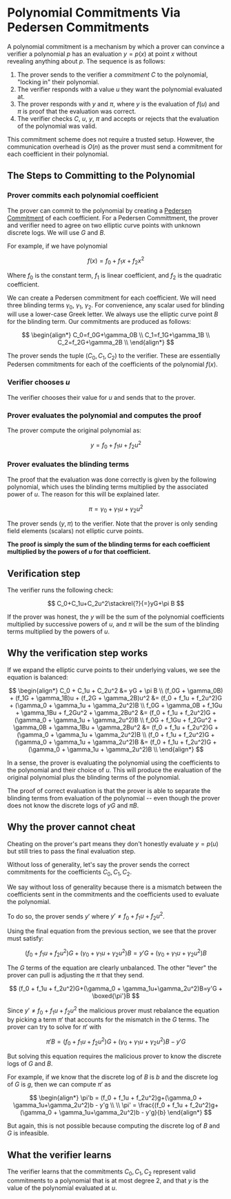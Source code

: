 # Polynomial Commitments Via Pedersen Commitments

A polynomial commitment is a mechanism by which a prover can convince a verifier a polynomial $p$ has an evaluation $y = p(x)$ at point $x$ without revealing anything about $p$. The sequence is as follows:

1. The prover sends to the verifier a *commitment* $C$ to the polynomial, "locking in" their polynomial.
2. The verifier responds with a value $u$ they want the polynomial evaluated at.
3. The prover responds with $y$ and $\pi$, where $y$ is the evaluation of $f(u)$ and $\pi$ is proof that the evaluation was correct.
4. The verifier checks $C$, $u$, $y$, $\pi$ and accepts or rejects that the evaluation of the polynomial was valid.

This commitment scheme does not require a trusted setup. However, the communication overhead is $O(n)$ as the prover must send a commitment for each coefficient in their polynomial.

## The Steps to Committing to the Polynomial
### Prover commits each polynomial coefficient
The prover can commit to the polynomial by creating a [Pedersen Commitment](https://www.rareskills.io/post/pedersen-commitment) of each coefficient. For a Pedersen Committment, the prover and verifier need to agree on two elliptic curve points with unknown discrete logs. We will use $G$ and $B$.

For example, if we have polynomial

$$f(x) = f_0+f_1x+f_2x^2$$

Where $f_0$ is the constant term, $f_1$ is linear coefficient, and $f_2$ is the quadratic coefficient.

We can create a Pedersen commitment for each coefficient. We will need three blinding terms $\gamma_0$, $\gamma_1$, $\gamma_2$. For convenience, any scalar used for blinding will use a lower-case Greek letter. We always use the elliptic curve point $B$ for the blinding term. Our commitments are produced as follows:

$$
\begin{align*}
C_0=f_0G+\gamma_0B \\
C_1=f_1G+\gamma_1B \\
C_2=f_2G+\gamma_2B \\
\end{align*}
$$

The prover sends the tuple $(C_0, C_1, C_2)$ to the verifier. These are essentially Pedersen commitments for each of the coefficients of the polynomial $f(x)$.

### Verifier chooses $u$
The verifier chooses their value for $u$ and sends that to the prover.

### Prover evaluates the polynomial and computes the proof
The prover compute the original polynomial as:

$$
y = f_0 + f_1u + f_2u^2
$$

### Prover evaluates the blinding terms
The proof that the evaluation was done correctly is given by the following polynomial, which uses the blinding terms multiplied by the associated power of $u$. The reason for this will be explained later.

$$
\pi = \gamma_0 + \gamma_1u+\gamma_2u^2
$$

The prover sends $(y, \pi)$ to the verifier. Note that the prover is only sending field elements (scalars) not elliptic curve points.

**The proof is simply the sum of the blinding terms for each coefficient multiplied by the powers of $u$ for that coefficient.**

## Verification step
The verifier runs the following check:

$$
C_0+C_1u+C_2u^2\stackrel{?}{=}yG+\pi B
$$

If the prover was honest, the $y$ will be the sum of the polynomial coefficients multiplied by successive powers of $u$, and $\pi$ will be the sum of the blinding terms multiplied by the powers of $u$.

## Why the verification step works
If we expand the elliptic curve points to their underlying values, we see the equation is balanced:

$$
\begin{align*}
C_0 + C_1u + C_2u^2 &= yG + \pi B \\
(f_0G + \gamma_0B) + (f_1G + \gamma_1B)u + (f_2G + \gamma_2B)u^2 &= (f_0 + f_1u + f_2u^2)G + (\gamma_0 + \gamma_1u + \gamma_2u^2)B \\
f_0G + \gamma_0B + f_1Gu + \gamma_1Bu + f_2Gu^2 + \gamma_2Bu^2 &= (f_0 + f_1u + f_2u^2)G + (\gamma_0 + \gamma_1u + \gamma_2u^2)B \\
f_0G + f_1Gu + f_2Gu^2 + \gamma_0B + \gamma_1Bu + \gamma_2Bu^2 &= (f_0 + f_1u + f_2u^2)G + (\gamma_0 + \gamma_1u + \gamma_2u^2)B \\
(f_0 + f_1u + f_2u^2)G + (\gamma_0 + \gamma_1u + \gamma_2u^2)B &= (f_0 + f_1u + f_2u^2)G + (\gamma_0 + \gamma_1u + \gamma_2u^2)B \\
\end{align*}
$$

In a sense, the prover is evaluating the polynomial using the coefficients to the polynomial and their choice of $u$. This will produce the evaluation of the original polynomial plus the blinding terms of the polynomial.

The proof of correct evaluation is that the prover is able to separate the blinding terms from evaluation of the polynomial -- even though the prover does not know the discrete logs of $yG$ and $\pi B$.

## Why the prover cannot cheat
Cheating on the prover's part means they don't honestly evaluate $y = p(u)$ but still tries to pass the final evaluation step.

Without loss of generality, let's say the prover sends the correct commitments for the coefficients $C_0, C_1, C_2$.

We say without loss of generality because there is a mismatch between the coefficients sent in the commitments and the coefficients used to evaluate the polynomial.

To do so, the prover sends $y'$ where $y' \neq f_0 + f_1u + f_2u^2$.

Using the final equation from the previous section, we see that the prover must satisfy:

$$
(f_0 + f_1u + f_2u^2)G+(\gamma_0 + \gamma_1u+\gamma_2u^2)B=y'G+(\gamma_0 + \gamma_1u+\gamma_2u^2)B
$$

The $G$ terms of the equation are clearly unbalanced. The other "lever" the prover can pull is adjusting the $\pi$ that they send.

$$
(f_0 + f_1u + f_2u^2)G+(\gamma_0 + \gamma_1u+\gamma_2u^2)B=y'G + \boxed{\pi'}B
$$

Since $y' \neq f_0 + f_1u + f_2u^2$ the malicious prover must rebalance the equation by picking a term $\pi'$ that accounts for the mismatch in the $G$ terms. The prover can try to solve for $\pi'$ with 

$$
\pi'B = (f_0 + f_1u + f_2u^2)G+(\gamma_0 + \gamma_1u+\gamma_2u^2)B - y'G
$$

But solving this equation requires the malicious prover to know the discrete logs of $G$ and $B$.

For example, if we know that the discrete log of $B$ is $b$ and the discrete log of $G$ is $g$, then we can compute $\pi'$ as

$$
\begin{align*}
\pi'b = (f_0 + f_1u + f_2u^2)g+(\gamma_0 + \gamma_1u+\gamma_2u^2)b - y'g \\
\\
\pi' = \frac{(f_0 + f_1u + f_2u^2)g+(\gamma_0 + \gamma_1u+\gamma_2u^2)b - y'g}{b}
\end{align*}
$$

But again, this is not possible because computing the discrete log of $B$ and $G$ is infeasible.

## What the verifier learns
The verifier learns that the commitments $C_0, C_1, C_2$ represent valid commitments to a polynomial that is at most degree 2, and that $y$ is the value of the polynomial evaluated at $u$.